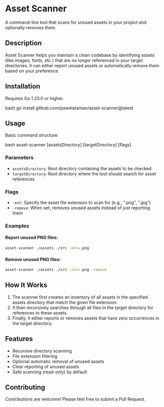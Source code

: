 # Asset Scanner

A command-line tool that scans for unused assets in your project and optionally removes them.

## Description

Asset Scanner helps you maintain a clean codebase by identifying assets (like images, fonts, etc.) that are no longer referenced in your target directories. It can either report unused assets or automatically remove them based on your preference.

## Installation

Requires Go 1.23.0 or higher.

bash
go install github.com/pawelataman/asset-scanner@latest

## Usage

Basic command structure:

bash
asset-scanner [assetsDirectory] [targetDirectory] [flags]

### Parameters

- `assetsDirectory`: Root directory containing the assets to be checked
- `targetDirectory`: Root directory where the tool should search for asset references

### Flags

- `-ext`: Specify the asset file extension to scan for (e.g., ".png", ".jpg")
- `-remove`: When set, removes unused assets instead of just reporting them

### Examples

#### Report unused PNG files:

```bash
asset-scanner ./assets ./src -ext=.png
```

#### Remove unused PNG files:

```bash
asset-scanner ./assets ./src -ext=.png -remove
```

## How It Works

1. The scanner first creates an inventory of all assets in the specified assets directory that match the given file extension.
2. It then recursively searches through all files in the target directory for references to these assets.
3. Finally, it either reports or removes assets that have zero occurrences in the target directory.

## Features

- Recursive directory scanning
- File extension filtering
- Optional automatic removal of unused assets
- Clear reporting of unused assets
- Safe scanning (read-only) by default

## Contributing

Contributions are welcome! Please feel free to submit a Pull Request.